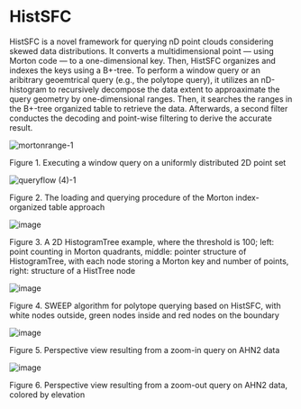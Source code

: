 # HistSFC
HistSFC is a novel framework for querying nD point clouds considering skewed data distributions. It converts a multidimensional point — using Morton code — to a one-dimensional key. Then, HistSFC organizes and indexes the keys using a B+-tree. To perform a window query or an aribitrary geoemtrical query (e.g., the polytope query), it utilizes an nD-histogram to recursively decompose the data extent to approaximate the query geometry by one-dimensional ranges. Then, it searches the ranges in the B+-tree organized table to retrieve the data. Afterwards, a second filter conductes the decoding and point-wise filtering to derive the accurate result.

![mortonrange-1](https://user-images.githubusercontent.com/35140221/125162461-3cfdcd00-e188-11eb-9491-6aa7742a12c0.png)

Figure 1. Executing a window query on a uniformly distributed 2D point set

![queryflow (4)-1](https://user-images.githubusercontent.com/35140221/125162724-b813b300-e189-11eb-92a1-1f8b1cae4a78.png)

Figure 2. The loading and querying procedure of the Morton index-organized table approach

![image](https://user-images.githubusercontent.com/35140221/125192836-04bec300-e24a-11eb-96c8-f73f550298f4.png)

Figure 3. A 2D HistogramTree example, where the threshold is 100; left: point counting in Morton quadrants, middle: pointer structure of HistogramTree, with each node storing a Morton key and number of points, right: structure of a HistTree node

![image](https://user-images.githubusercontent.com/35140221/125192531-a2b18e00-e248-11eb-8b0d-1195a84da8e2.png)

Figure 4. SWEEP algorithm for polytope querying based on HistSFC, with white nodes outside, green nodes inside and red nodes on the boundary

![image](https://user-images.githubusercontent.com/35140221/125192691-76e2d800-e249-11eb-9c19-dd40ae293e1d.png)

Figure 5. Perspective view resulting from a zoom-in query on AHN2 data

![image](https://user-images.githubusercontent.com/35140221/125192730-9f6ad200-e249-11eb-82f9-b66744bd5d89.png)

Figure 6. Perspective view resulting from a zoom-out query on AHN2 data, colored by elevation

<!-- 
Publications:

Executing convex polytope queries on nD point clouds,
https://www.researchgate.net/publication/356881547_Executing_convex_polytope_queries_on_nD_point_clouds

An efficient nD-point data structure for querying flood risk,
https://www.researchgate.net/publication/352893491_AN_EFFICIENT_ND-POINT_DATA_STRUCTURE_FOR_QUERYING_FLOOD_RISK 

HistSFC: Optimization for nD Massive Spatial Points Querying, https://www.researchgate.net/publication/342500095_HISTSFC_OPTIMIZATION_FOR_ND_MASSIVE_SPATIAL_POINTS_QUERYING 

An optimized SFC approach for nD window querying on point clouds, https://www.researchgate.net/publication/342500474_AN_OPTIMIZED_SFC_APPROACH_FOR_ND_WINDOW_QUERYING_ON_POINT_CLOUDS
-->
